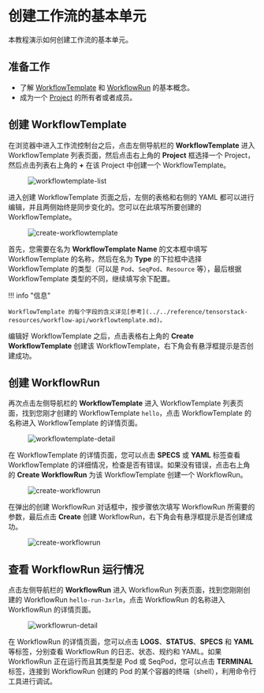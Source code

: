 # 创建工作流的基本单元

本教程演示如何创建工作流的基本单元。

## 准备工作

* 了解 [WorkflowTemplate](../../module/workflow/workflow/workflowtemplate.md) 和 [WorkflowRun](../../module/workflow/workflow/workflowrun.md) 的基本概念。
* 成为一个 [Project](../../module/security/index.md#project) 的所有者或者成员。

## 创建 WorkflowTemplate

在浏览器中进入工作流控制台之后，点击左侧导航栏的 **WorkflowTemplate** 进入 WorkflowTemplate 列表页面，然后点击右上角的 **Project** 框选择一个 Project，然后点击列表右上角的 **+** 在该 Project 中创建一个 WorkflowTemplate。

<figure class="screenshot">
  <img alt="workflowtemplate-list" src="../../assets/guide/build-automatic-workflow/create-basic-unit-of-workflow/workflowtemplate-list.png" class="screenshot"/>
</figure>


进入创建 WorkflowTemplate 页面之后，左侧的表格和右侧的 YAML 都可以进行编辑，并且两侧始终是同步变化的。您可以在此填写所要创建的 WorkflowTemplate。

<figure class="screenshot">
  <img alt="create-workflowtemplate" src="../../assets/guide/build-automatic-workflow/create-basic-unit-of-workflow/create-workflowtemplate.png" class="screenshot"/>
</figure>

首先，您需要在名为 **WorkflowTemplate Name** 的文本框中填写 WorkflowTemplate 的名称，然后在名为 **Type** 的下拉框中选择 WorkflowTemplate 的类型（可以是 `Pod`、`SeqPod`、`Resource` 等），最后根据 WorkflowTemplate 类型的不同，继续填写余下配置。

!!! info "信息"

    WorkflowTemplate 的每个字段的含义详见[参考](../../reference/tensorstack-resources/workflow-api/workflowtemplate.md)。

编辑好 WorkflowTemplate 之后，点击表格右上角的 **Create WorkflowTemplate** 创建该 WorkflowTemplate，右下角会有悬浮框提示是否创建成功。

## 创建 WorkflowRun

再次点击左侧导航栏的 **WorkflowTemplate** 进入 WorkflowTemplate 列表页面，找到您刚才创建的 WorkflowTemplate `hello`，点击 WorkflowTemplate 的名称进入 WorkflowTemplate 的详情页面。

<figure class="screenshot">
  <img alt="workflowtemplate-detail" src="../../assets/guide/build-automatic-workflow/create-basic-unit-of-workflow/workflowtemplate-detail.png" class="screenshot"/>
</figure>

在 WorkflowTemplate 的详情页面，您可以点击 **SPECS** 或 **YAML** 标签查看 WorkflowTemplate 的详细情况，检查是否有错误。如果没有错误，点击右上角的 **Create WorkflowRun** 为该 WorkflowTemplate 创建一个 WorkflowRun。

<figure class="screenshot">
  <img alt="create-workflowrun" src="../../assets/guide/build-automatic-workflow/create-basic-unit-of-workflow/create-workflowrun-step1.png" class="screenshot"/>
</figure>

在弹出的创建 WorkflowRun 对话框中，按步骤依次填写 WorkflowRun 所需要的参数，最后点击 **Create** 创建 WorkflowRun，右下角会有悬浮框提示是否创建成功。

<figure class="screenshot">
  <img alt="create-workflowrun" src="../../assets/guide/build-automatic-workflow/create-basic-unit-of-workflow/create-workflowrun-step3.png" class="screenshot"/>
</figure>

## 查看 WorkflowRun 运行情况

点击左侧导航栏的 **WorkflowRun** 进入 WorkflowRun 列表页面，找到您刚刚创建的 WorkflowRun `hello-run-3xrlm`，点击 WorkflowRun 的名称进入 WorkflowRun 的详情页面。

<figure class="screenshot">
  <img alt="workflowrun-detail" src="../../assets/guide/build-automatic-workflow/create-basic-unit-of-workflow/workflowrun-detail.png" class="screenshot"/>
</figure>

在 WorkflowRun 的详情页面，您可以点击 **LOGS**、**STATUS**、**SPECS** 和 **YAML** 等标签，分别查看 WorkflowRun 的日志、状态、规约和 YAML。如果 WorkflowRun 正在运行而且其类型是 Pod 或 SeqPod，您可以点击 **TERMINAL** 标签，连接到 WorkflowRun 创建的 Pod 的某个容器的终端（shell），利用命令行工具进行调试。
